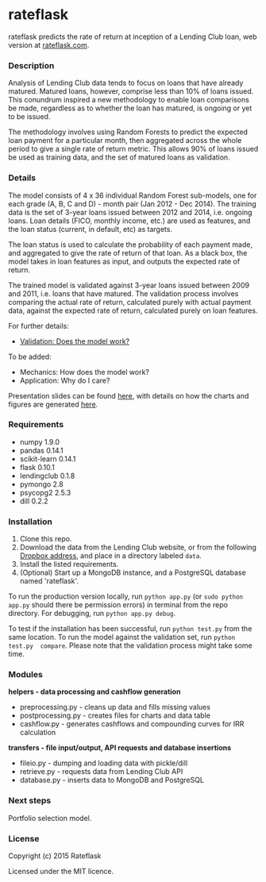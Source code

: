 rateflask
========

rateflask predicts the rate of return at inception of a Lending Club loan, web 
version at [rateflask.com](http://www.rateflask.com).

### Description
Analysis of Lending Club data tends to focus on loans that have already matured. 
Matured loans, however, comprise less than 10% of loans issued. This conundrum 
inspired a new methodology to enable loan comparisons be made, regardless as to 
whether the loan has matured, is ongoing or yet to be issued.

The methodology involves using Random Forests to predict the expected loan 
payment for a particular month, then aggregated across the whole period to give 
a single rate of return metric. This allows 90% of loans issued be used as 
training data, and the set of matured loans as validation.

### Details

The model consists of 4 x 36 individual Random Forest sub-models, one for each
grade (A, B, C and D) - month pair (Jan 2012 - Dec 2014). The training data is 
the set of 3-year loans issued between 2012 and 2014, i.e. ongoing loans. Loan
details (FICO, monthly income, etc.) are used as features, and the loan status
(current, in default, etc) as targets.

The loan status is used to calculate the probability of each payment made, and 
aggregated to give the rate of return of that loan. As a black box, the model 
takes in loan features as input, and outputs the expected rate of return.

The trained model is validated against 3-year loans issued between 2009 and
2011, i.e. loans that have matured. The validation process involves comparing 
the actual rate of return, calculated purely with actual payment data, against
the expected rate of return, calculated purely on loan features.

For further details:
* [Validation: Does the model work?](http://nbviewer.ipython.org/github/savarin/rateflask/blob/master/notebooks/validation.ipynb)

To be added:
* Mechanics: How does the model work?
* Application: Why do I care?

Presentation slides can be found [here](https://github.com/savarin/rateflask/blob/master/presentation.pdf), with details on how the charts and 
figures are generated [here](http://nbviewer.ipython.org/github/savarin/rateflask/blob/master/notebooks/charts.ipynb).

### Requirements
* numpy 1.9.0
* pandas 0.14.1
* scikit-learn 0.14.1
* flask 0.10.1
* lendingclub 0.1.8
* pymongo 2.8
* psycopg2 2.5.3
* dill 0.2.2


### Installation
1. Clone this repo.
2. Download the data from the Lending Club website, or from the following 
[Dropbox address](https://www.dropbox.com/sh/pmwh81xl7bi5axv/AABSewOpldF2zdqr6JOP5lNha?dl=0), 
and place in a directory labeled `data`.
3. Install the listed requirements.
4. (Optional) Start up a MongoDB instance, and a PostgreSQL database named 'rateflask'.

To run the production version locally, run `python app.py` (or `sudo python 
app.py` should there be permission errors) in terminal from the repo directory.
For debugging, run `python app.py debug`.

To test if the installation has been successful, run `python test.py` from the same
location. To run the model against the validation set, run `python test.py 
compare`. Please note that the validation process might take some time.

### Modules

**helpers - data processing and cashflow generation**
- preprocessing.py - cleans up data and fills missing values
- postprocessing.py - creates files for charts and data table
- cashflow.py - generates cashflows and compounding curves for IRR calculation

**transfers - file input/output, API requests and database insertions**
- fileio.py - dumping and loading data with pickle/dill
- retrieve.py - requests data from Lending Club API
- database.py - inserts data to MongoDB and PostgreSQL

### Next steps

Portfolio selection model.


### License

Copyright (c) 2015 Rateflask

Licensed under the MIT licence.
